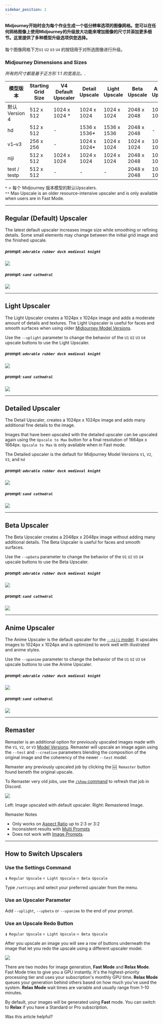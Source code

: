 ```yaml
---
sidebar_position: 2
---
```


#### Midjourney开始时会为每个作业生成一个低分辨率选项的图像网格。您可以在任何网格图像上使用Midjourney的升级放大功能来增加图像的尺寸并添加更多细节。这里提供了多种模型升级选项供您选择。

 每个图像网格下方`U1` `U2` `U3` `U4` 的按钮用于对所选图像进行升级。

### Midjourney Dimensions and Sizes

_所有的尺寸都是基于正方形 1:1 的宽高比。._

| 模型版本  | Starting Grid Size | V4 Default Upscaler | Detail Upscale | Light Upscale | Beta Upscale | Anime Upscale | Max Upscale** |
|----------------|--------------------|---------------------|----------------|---------------|--------------|---------------|---------------|
| 默认<br/>Version 4 | 512 x 512 | 1024 x 1024 * | 1024 x 1024 | 1024 x 1024 | 2048 x 2048 | 1024 x 1024 | - |
| hd | 512 x 512 | - | 1536 x 1536* | 1536 x 1536 | 2048 x 2048 | - | 1024 x 1024 |
| v1–v3 | 256 x 256 | - | 1024 x 1024* | 1024 x 1024 | 1024 x 1024 | 1024 x 1024 | 1664 x 1664 |
| niji | 512 x 512 | 1024 x 1024 | 1024 x 1024 | 1024 x 1024 | 2048 x 2048 | 1024 x 1024 | - |
| test / testp | 512 x 512 | - | - | - | 2048 x 2048 | 1024 x 1024* | - |

`*` = 每个 Midjourney 版本模型的默认Upscalers.  
`**` Max Upscale is an older resource-intensive upscaler and is only available when users are in Fast Mode.

* * *

Regular (Default) Upscaler
--------------------------

The latest default upscaler increases image size while smoothing or refining details. Some small elements may change between the initial grid image and the finished upscale.

##### prompt: `adorable rubber duck medieval knight`

![](https://cdn.document360.io/3040c2b6-fead-4744-a3a9-d56d621c6c7e/Images/Documentation/MJ_Upscaler_Regular.png)

##### prompt: `sand cathedral`

![](https://cdn.document360.io/3040c2b6-fead-4744-a3a9-d56d621c6c7e/Images/Documentation/MJ_Upscaler_Regular2.png)

* * *

Light Upscaler
--------------

The Light Upscaler creates a 1024px x 1024px image and adds a moderate amount of details and textures. The Light Uspscaler is useful for faces and smooth surfaces when using older [Midjourney Model Versions](https://docs.midjourney.com/model-versions).

Use the `--uplight` parameter to change the behavior of the `U1` `U2` `U3` `U4` upscale buttons to use the Light Upscaler.

##### prompt: `adorable rubber duck medieval knight`

![](https://cdn.document360.io/3040c2b6-fead-4744-a3a9-d56d621c6c7e/Images/Documentation/MJ_Upscaler_light.png)

##### prompt: `sand cathedral`

![](https://cdn.document360.io/3040c2b6-fead-4744-a3a9-d56d621c6c7e/Images/Documentation/MJ_Upscaler_Light2.png)

* * *

Detailed Upscaler
-----------------

The Detail Upscaler, creates a 1024px x 1024px image and adds many additional fine details to the image.

Images that have been upscaled with the detailed upscaler can be upscaled again using the `Upscale to Max` button for a final resolution of 1664px x 1664px. `Upscale to Max` is only available when in Fast mode.

The Detailed upscaler is the default for Midjourney Model Versions `V1`, `V2`, `V3`, and `hd`

##### prompt: `adorable rubber duck medieval knight`

![](https://cdn.document360.io/3040c2b6-fead-4744-a3a9-d56d621c6c7e/Images/Documentation/MJ_Upscaler_Detailed.png)

##### prompt: `sand cathedral`

![](https://cdn.document360.io/3040c2b6-fead-4744-a3a9-d56d621c6c7e/Images/Documentation/MJ_Upscaler_Detailed2.png)

* * *

Beta Upscaler
-------------

The Beta Upscaler creates a 2048px x 2048px image without adding many additional details. The Beta Uspcaler is useful for faces and smooth surfaces.

Use the `--upbeta` parameter to change the behavior of the `U1` `U2` `U3` `U4` upscale buttons to use the Beta Upscaler.

##### prompt: `adorable rubber duck medieval knight`

![](https://cdn.document360.io/3040c2b6-fead-4744-a3a9-d56d621c6c7e/Images/Documentation/MJ_Upscaler_beta.png)

##### prompt: `sand cathedral`

![](https://cdn.document360.io/3040c2b6-fead-4744-a3a9-d56d621c6c7e/Images/Documentation/MJ_Upscaler_Beta2.png)

* * *

Anime Upscaler
--------------

The Anime Upscaler is the default upscaler for the [`--niji` model](https://docs.midjourney.com/models). It upscales images to 1024px x 1024px and is optimized to work well with illustrated and anime styles.

Use the `--upanime` parameter to change the behavior of the `U1` `U2` `U3` `U4` upscale buttons to use the Anime Upscaler.

##### prompt: `adorable rubber duck medieval knight`

![](https://cdn.document360.io/3040c2b6-fead-4744-a3a9-d56d621c6c7e/Images/Documentation/MJ_Upscaler_beta.png)

##### prompt: `sand cathedral`

![](https://cdn.document360.io/3040c2b6-fead-4744-a3a9-d56d621c6c7e/Images/Documentation/MJ_Upscaler_Beta2.png)

* * *

Remaster
--------

Remaster is an additional option for previously upscaled images made with the `V1`, `V2`, or `V3` [Model Versions](https://docs.midjourney.com/model-versions). Remaster will upscale an image again using the `--test` and `--creative` parameters blending the composition of the original image and the coherency of the newer `--test` model.

Remaster any previously upscaled job by clicking the `🆕 Remaster` button found beneth the original upscale.

To Remaster very old jobs, use the [`/show` command](https://docs.midjourney.com/v1/docs/show-job) to refresh that job in Discord.

![](https://cdn.document360.io/3040c2b6-fead-4744-a3a9-d56d621c6c7e/Images/Documentation/MJ_RemasterEx.png)

Left: Image upscaled with default upscaler. Right: Remastered Image.

Remaster Notes

*   Only works on [Aspect Ratio](https://docs.midjourney.com/docs/aspect-ratios) up to 2:3 or 3:2
*   Inconsistent results with [Multi Prompts](https://docs.midjourney.com/docs/multi-prompts)
*   Does not work with [Image Prompts](https://docs.midjourney.com/v1/docs/image-prompts).

* * *

How to Switch Upscalers
-----------------------

### Use the Settings Command

`⏫ Regular Upscale` `⬆️ Light Upscale` `🔥 Beta Upscale`

Type `/settings` and select your preferred upscaler from the menu.

### Use an Upscaler Parameter

Add `--uplight`, `--upbeta` or `--upanime` to the end of your prompt.

### Use an Upscale Redo Button

`⏫ Regular Upscale` `⬆️ Light Upscale` `🔥 Beta Upscale`

After you upscale an image you will see a row of buttons underneath the image that let you redo the upscale using a different upscaler model.

![](https://cdn.document360.io/3040c2b6-fead-4744-a3a9-d56d621c6c7e/Images/Documentation/MJ_Upscaler_Interface.png)

There are two modes for image generation, **Fast Mode** and **Relax Mode**. Fast Mode tries to give you a GPU instantly. It's the highest-priority processing tier and uses your subscription's monthly GPU time. **Relax Mode** queues your generation behind others based on how much you've used the system. **Relax Mode** wait times are variable and usually range from 1–10 minutes.

By default, your images will be generated using **Fast** mode. You can switch to **Relax** if you have a Standard or Pro subscription.

Was this article helpful?